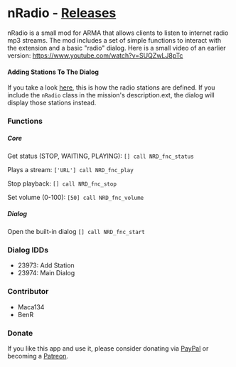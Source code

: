 # nRadio - [Releases](https://github.com/maca134/arma-nradio/releases)

nRadio is a small mod for ARMA that allows clients to listen to internet radio mp3 streams. The mod includes a set of simple functions to interact with the extension and a basic "radio" dialog.
Here is a small video of an earlier version: https://www.youtube.com/watch?v=SUQZwLJ8pTc

#### Adding Stations To The Dialog

If you take a look [here](https://github.com/maca134/arma-nradio/blob/master/sqf/nradio.hpp#L1), this is how the radio stations are defined. If you include the `nRadio` class in the mission's description.ext, the dialog will display those stations instead.

### Functions
##### Core
Get status (STOP, WAITING, PLAYING):
`[] call NRD_fnc_status`

Plays a stream:
`['URL'] call NRD_fnc_play`

Stop playback:
`[] call NRD_fnc_stop`

Set volume (0-100):
`[50] call NRD_fnc_volume`

##### Dialog
Open the built-in dialog
`[] call NRD_fnc_start`

### Dialog IDDs
- 23973: Add Station
- 23974: Main Dialog

### Contributor
- Maca134
- BenR

### Donate ###

If you like this app and use it, please consider donating via [PayPal](https://www.paypal.com/cgi-bin/webscr?cmd=_s-xclick&hosted_button_id=95G5FZ8PSW63W) or becoming a [Patreon](https://www.patreon.com/maca134).
